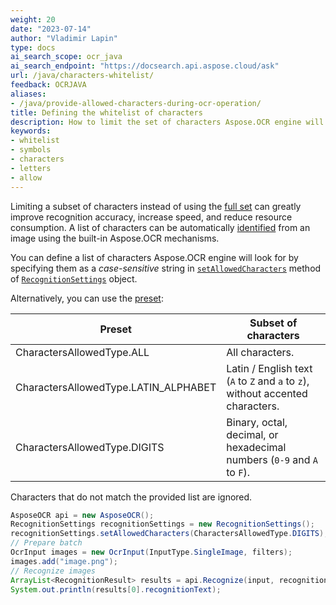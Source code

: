 ```yaml
---
weight: 20
date: "2023-07-14"
author: "Vladimir Lapin"
type: docs
ai_search_scope: ocr_java
ai_search_endpoint: "https://docsearch.api.aspose.cloud/ask"
url: /java/characters-whitelist/
feedback: OCRJAVA
aliases:
- /java/provide-allowed-characters-during-ocr-operation/
title: Defining the whitelist of characters
description: How to limit the set of characters Aspose.OCR engine will look for.
keywords:
- whitelist
- symbols
- characters
- letters
- allow
---
```


Limiting a subset of characters instead of using the [full set](/ocr/java/recognition-languages/) can greatly improve recognition accuracy, increase speed, and reduce resource consumption. A list of characters can be automatically [identified](/ocr/net/characters-identify/) from an image using the built-in Aspose.OCR mechanisms.

You can define a list of characters Aspose.OCR engine will look for by specifying them as a _case-sensitive_ string in [`setAllowedCharacters`](https://reference.aspose.com/ocr/java/com.aspose.ocr/RecognitionSettings#setAllowedCharacters-com.aspose.ocr.CharactersAllowedType-) method of [`RecognitionSettings`](https://reference.aspose.com/ocr/java/com.aspose.ocr/RecognitionSettings) object.

Alternatively, you can use the [preset](https://reference.aspose.com/ocr/java/com.aspose.ocr/charactersallowedtype/):

Preset | Subset of characters
------ | --------------------
CharactersAllowedType.ALL | All characters.
CharactersAllowedType.LATIN_ALPHABET | Latin / English text (`A` to `Z` and `a` to `z`), without accented characters. 
CharactersAllowedType.DIGITS | Binary, octal, decimal, or hexadecimal numbers (`0-9` and `A` to `F`).

Characters that do not match the provided list are ignored.

```java
AsposeOCR api = new AsposeOCR();
RecognitionSettings recognitionSettings = new RecognitionSettings();
recognitionSettings.setAllowedCharacters(CharactersAllowedType.DIGITS);
// Prepare batch
OcrInput images = new OcrInput(InputType.SingleImage, filters);
images.add("image.png");
// Recognize images
ArrayList<RecognitionResult> results = api.Recognize(input, recognitionSettings);
System.out.println(results[0].recognitionText);
```
